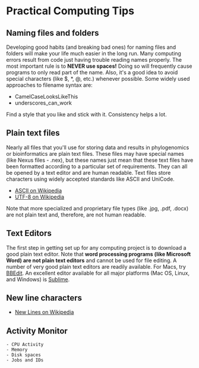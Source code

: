 # Practical Computing Tips

## Naming files and folders

Developing good habits (and breaking bad ones) for naming files and folders will make your life much easier in the long run. Many computing errors result from code just having trouble reading names properly. The most important rule is to __NEVER use spaces!__ Doing so will frequently cause programs to only read part of the name. Also, it's a good idea to avoid special characters (like $, \*, @, etc.) whenever possible. Some widely used approaches to filename syntax are:

- CamelCaseLooksLikeThis
- underscores_can_work

Find a style that you like and stick with it. Consistency helps a lot.

## Plain text files
	
Nearly all files that you'll use for storing data and results in phylogenomics or bioinformatics are plain text files. These files may have special names (like Nexus files - .nex), but these names just mean that these text files have been formatted according to a particular set of requirements. They can all be opened by a text editor and are human readable. Text files store characters using widely accepted standards like ASCII and UniCode.

- [ASCII on Wikipedia](https://en.wikipedia.org/wiki/ASCII)
- [UTF-8 on Wikipedia](https://en.wikipedia.org/wiki/UTF-8)

Note that more specialized and proprietary file types (like .jpg, .pdf, .docx) are not plain text and, therefore, are not human readable.

## Text Editors

The first step in getting set up for any computing project is to download a good plain text editor. Note that __word processing programs (like Microsoft Word) are not plain text editors__ and cannot be used for file editing. A number of very good plain text editors are readily available. For Macs, try [BBEdit](https://www.barebones.com/products/bbedit/). An excellent editor available for all major platforms (Mac OS, Linux, and Windows) is [Sublime](https://www.sublimetext.com/3). 

## New line characters
	
- [New Lines on Wikipedia](https://en.wikipedia.org/wiki/Newline)

## Activity Monitor
	- CPU Activity
	- Memory
	- Disk spaces
	- Jobs and IDs
  

